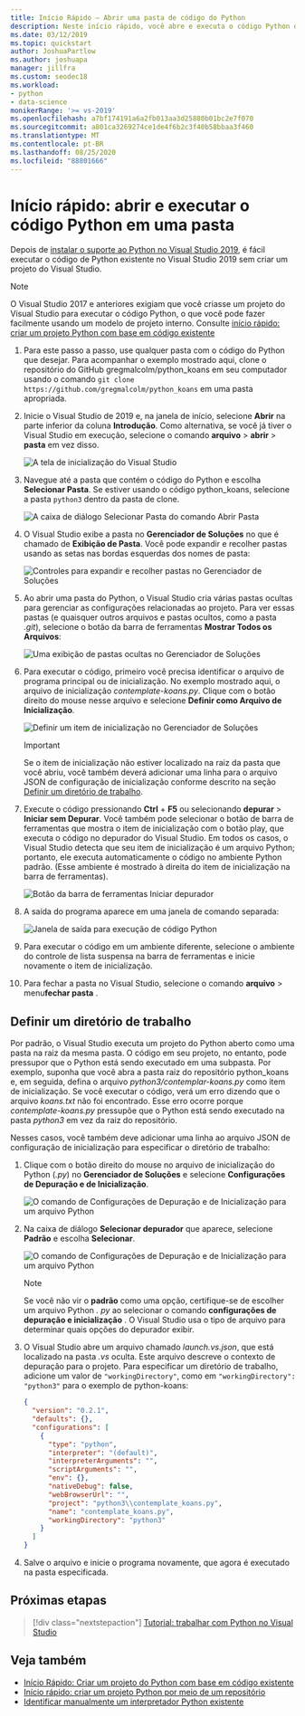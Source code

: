 ```yaml
---
title: Início Rápido – Abrir uma pasta de código do Python
description: Neste início rápido, você abre e executa o código Python de uma pasta sem usar um projeto do Visual Studio (apenas Visual Studio 2019).
ms.date: 03/12/2019
ms.topic: quickstart
author: JoshuaPartlow
ms.author: joshuapa
manager: jillfra
ms.custom: seodec18
ms.workload:
- python
- data-science
monikerRange: '>= vs-2019'
ms.openlocfilehash: a7bf174191a6a2fb013aa3d25880b01bc2e7f070
ms.sourcegitcommit: a801ca3269274ce1de4f6b2c3f40b58bbaa3f460
ms.translationtype: MT
ms.contentlocale: pt-BR
ms.lasthandoff: 08/25/2020
ms.locfileid: "88801666"
---
```

# <a name="quickstart-open-and-run-python-code-in-a-folder"></a>Início rápido: abrir e executar o código Python em uma pasta

Depois de [instalar o suporte ao Python no Visual Studio 2019](installing-python-support-in-visual-studio.md), é fácil executar o código de Python existente no Visual Studio 2019 sem criar um projeto do Visual Studio.

> [!Note]
> O Visual Studio 2017 e anteriores exigiam que você criasse um projeto do Visual Studio para executar o código Python, o que você pode fazer facilmente usando um modelo de projeto interno. Consulte [início rápido: criar um projeto Python com base em código existente](quickstart-01-python-in-visual-studio-project-from-existing-code.md)

1. Para este passo a passo, use qualquer pasta com o código do Python que desejar. Para acompanhar o exemplo mostrado aqui, clone o repositório do GitHub gregmalcolm/python_koans em seu computador usando o comando `git clone https://github.com/gregmalcolm/python_koans` em uma pasta apropriada.

1. Inicie o Visual Studio de 2019 e, na janela de início, selecione **Abrir** na parte inferior da coluna **Introdução**. Como alternativa, se você já tiver o Visual Studio em execução, selecione o comando **arquivo**  >  **abrir**  >  **pasta** em vez disso.

    ![A tela de inicialização do Visual Studio](media/quickstart-open-folder/01-open-local-folder.png)

1. Navegue até a pasta que contém o código do Python e escolha **Selecionar Pasta**. Se estiver usando o código python_koans, selecione a pasta `python3` dentro da pasta de clone.

    ![A caixa de diálogo Selecionar Pasta do comando Abrir Pasta](media/quickstart-open-folder/02-select-folder.png)

1. O Visual Studio exibe a pasta no **Gerenciador de Soluções** no que é chamado de **Exibição de Pasta**. Você pode expandir e recolher pastas usando as setas nas bordas esquerdas dos nomes de pasta:

    ![Controles para expandir e recolher pastas no Gerenciador de Soluções](media/quickstart-open-folder/03-expand-collapse-folders.png)

1. Ao abrir uma pasta do Python, o Visual Studio cria várias pastas ocultas para gerenciar as configurações relacionadas ao projeto. Para ver essas pastas (e quaisquer outros arquivos e pastas ocultos, como a pasta *.git*), selecione o botão da barra de ferramentas **Mostrar Todos os Arquivos**:

    ![Uma exibição de pastas ocultas no Gerenciador de Soluções](media/quickstart-open-folder/05-view-hidden-folders.png)

1. Para executar o código, primeiro você precisa identificar o arquivo de programa principal ou de inicialização. No exemplo mostrado aqui, o arquivo de inicialização *contemplate-koans.py*. Clique com o botão direito do mouse nesse arquivo e selecione **Definir como Arquivo de Inicialização**.

    ![Definir um item de inicialização no Gerenciador de Soluções](media/quickstart-open-folder/06-set-as-startup-item-command.png)

    > [!Important]
    > Se o item de inicialização não estiver localizado na raiz da pasta que você abriu, você também deverá adicionar uma linha para o arquivo JSON de configuração de inicialização conforme descrito na seção [Definir um diretório de trabalho](#set-a-working-directory).

1. Execute o código pressionando **Ctrl** + **F5** ou selecionando **depurar**  >  **Iniciar sem Depurar**. Você também pode selecionar o botão de barra de ferramentas que mostra o item de inicialização com o botão play, que executa o código no depurador do Visual Studio. Em todos os casos, o Visual Studio detecta que seu item de inicialização é um arquivo Python; portanto, ele executa automaticamente o código no ambiente Python padrão. (Esse ambiente é mostrado à direita do item de inicialização na barra de ferramentas).

    ![Botão da barra de ferramentas Iniciar depurador](media/quickstart-open-folder/07-start-debug-toolbar.png)

1. A saída do programa aparece em uma janela de comando separada:

    ![Janela de saída para execução de código Python](media/quickstart-open-folder/08-result-window.png)

1. Para executar o código em um ambiente diferente, selecione o ambiente do controle de lista suspensa na barra de ferramentas e inicie novamente o item de inicialização.

1. Para fechar a pasta no Visual Studio, selecione o comando **arquivo**  >  menu**fechar pasta** .

## <a name="set-a-working-directory"></a>Definir um diretório de trabalho

Por padrão, o Visual Studio executa um projeto do Python aberto como uma pasta na raiz da mesma pasta. O código em seu projeto, no entanto, pode pressupor que o Python está sendo executado em uma subpasta. Por exemplo, suponha que você abra a pasta raiz do repositório python_koans e, em seguida, defina o arquivo *python3/contemplar-koans.py* como item de inicialização. Se você executar o código, verá um erro dizendo que o arquivo *koans.txt* não foi encontrado. Esse erro ocorre porque *contemplate-koans.py* pressupõe que o Python está sendo executado na pasta *python3* em vez da raiz do repositório.

Nesses casos, você também deve adicionar uma linha ao arquivo JSON de configuração de inicialização para especificar o diretório de trabalho:

1. Clique com o botão direito do mouse no arquivo de inicialização do Python (*.py*) no **Gerenciador de Soluções** e selecione **Configurações de Depuração e de Inicialização**.

    ![O comando de Configurações de Depuração e de Inicialização para um arquivo Python](media/quickstart-open-folder/09-debug-launch-settings-menu-command.png)

1. Na caixa de diálogo **Selecionar depurador** que aparece, selecione **Padrão** e escolha **Selecionar**.

    ![O comando de Configurações de Depuração e de Inicialização para um arquivo Python](media/quickstart-open-folder/10-select-debugger.png)

    > [!Note]
    > Se você não vir o **padrão** como uma opção, certifique-se de escolher um arquivo Python *. py* ao selecionar o comando **configurações de depuração e inicialização** . O Visual Studio usa o tipo de arquivo para determinar quais opções do depurador exibir.

1. O Visual Studio abre um arquivo chamado *launch.vs.json*, que está localizado na pasta *.vs* oculta. Este arquivo descreve o contexto de depuração para o projeto. Para especificar um diretório de trabalho, adicione um valor de `"workingDirectory"`, como em `"workingDirectory": "python3"` para o exemplo de python-koans:

    ```json
    {
      "version": "0.2.1",
      "defaults": {},
      "configurations": [
        {
          "type": "python",
          "interpreter": "(default)",
          "interpreterArguments": "",
          "scriptArguments": "",
          "env": {},
          "nativeDebug": false,
          "webBrowserUrl": "",
          "project": "python3\\contemplate_koans.py",
          "name": "contemplate_koans.py",
          "workingDirectory": "python3"
        }
      ]
    }
    ```

1. Salve o arquivo e inicie o programa novamente, que agora é executado na pasta especificada.

## <a name="next-steps"></a>Próximas etapas

> [!div class="nextstepaction"]
> [Tutorial: trabalhar com Python no Visual Studio](tutorial-working-with-python-in-visual-studio-step-01-create-project.md)

## <a name="see-also"></a>Veja também

- [Início Rápido: Criar um projeto do Python com base em código existente](quickstart-01-python-in-visual-studio-project-from-existing-code.md)
- [Início rápido: criar um projeto Python por meio de um repositório](quickstart-03-python-in-visual-studio-project-from-repository.md)
- [Identificar manualmente um interpretador Python existente](managing-python-environments-in-visual-studio.md#manually-identify-an-existing-environment)
